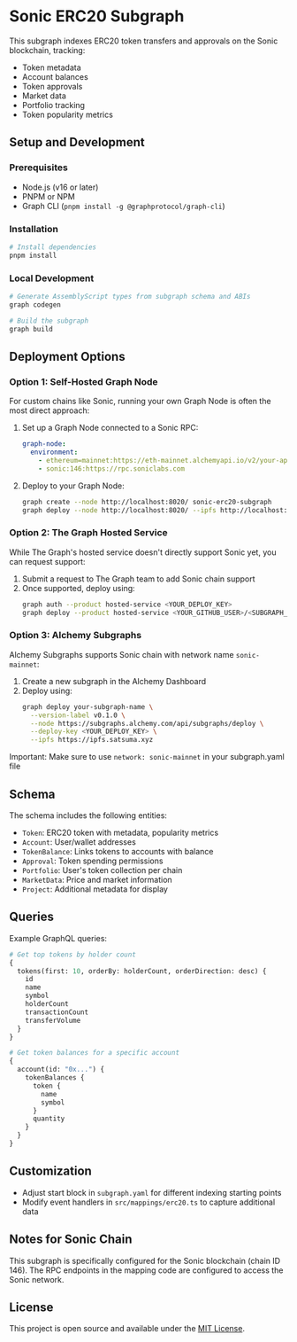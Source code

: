 # Sonic ERC20 Subgraph

This subgraph indexes ERC20 token transfers and approvals on the Sonic blockchain, tracking:
- Token metadata
- Account balances
- Token approvals
- Market data
- Portfolio tracking
- Token popularity metrics

## Setup and Development

### Prerequisites

- Node.js (v16 or later)
- PNPM or NPM
- Graph CLI (`pnpm install -g @graphprotocol/graph-cli`)

### Installation

```bash
# Install dependencies
pnpm install
```

### Local Development

```bash
# Generate AssemblyScript types from subgraph schema and ABIs
graph codegen

# Build the subgraph
graph build
```

## Deployment Options

### Option 1: Self-Hosted Graph Node

For custom chains like Sonic, running your own Graph Node is often the most direct approach:

1. Set up a Graph Node connected to a Sonic RPC:
   ```yaml
   graph-node:
     environment:
       - ethereum=mainnet:https://eth-mainnet.alchemyapi.io/v2/your-api-key
       - sonic:146:https://rpc.soniclabs.com
   ```

2. Deploy to your Graph Node:
   ```bash
   graph create --node http://localhost:8020/ sonic-erc20-subgraph
   graph deploy --node http://localhost:8020/ --ipfs http://localhost:5001 sonic-erc20-subgraph
   ```

### Option 2: The Graph Hosted Service

While The Graph's hosted service doesn't directly support Sonic yet, you can request support:

1. Submit a request to The Graph team to add Sonic chain support
2. Once supported, deploy using:
   ```bash
   graph auth --product hosted-service <YOUR_DEPLOY_KEY>
   graph deploy --product hosted-service <YOUR_GITHUB_USER>/<SUBGRAPH_NAME>
   ```

### Option 3: Alchemy Subgraphs

Alchemy Subgraphs supports Sonic chain with network name `sonic-mainnet`:

1. Create a new subgraph in the Alchemy Dashboard
2. Deploy using:
   ```bash
   graph deploy your-subgraph-name \
     --version-label v0.1.0 \
     --node https://subgraphs.alchemy.com/api/subgraphs/deploy \
     --deploy-key <YOUR_DEPLOY_KEY> \
     --ipfs https://ipfs.satsuma.xyz
   ```

Important: Make sure to use `network: sonic-mainnet` in your subgraph.yaml file

## Schema

The schema includes the following entities:
- `Token`: ERC20 token with metadata, popularity metrics
- `Account`: User/wallet addresses
- `TokenBalance`: Links tokens to accounts with balance
- `Approval`: Token spending permissions
- `Portfolio`: User's token collection per chain
- `MarketData`: Price and market information
- `Project`: Additional metadata for display

## Queries

Example GraphQL queries:

```graphql
# Get top tokens by holder count
{
  tokens(first: 10, orderBy: holderCount, orderDirection: desc) {
    id
    name
    symbol
    holderCount
    transactionCount
    transferVolume
  }
}

# Get token balances for a specific account
{
  account(id: "0x...") {
    tokenBalances {
      token {
        name
        symbol
      }
      quantity
    }
  }
}
```

## Customization

- Adjust start block in `subgraph.yaml` for different indexing starting points
- Modify event handlers in `src/mappings/erc20.ts` to capture additional data

## Notes for Sonic Chain

This subgraph is specifically configured for the Sonic blockchain (chain ID 146). The RPC endpoints in the mapping code are configured to access the Sonic network.

## License

This project is open source and available under the [MIT License](LICENSE).
